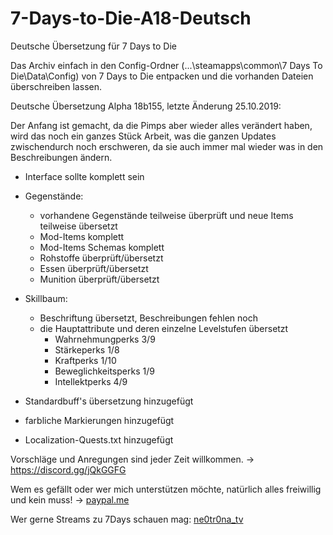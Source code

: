 # 7-Days-to-Die-A18-Deutsch
Deutsche Übersetzung für 7 Days to Die

Das Archiv einfach in den Config-Ordner (...\steamapps\common\7 Days To Die\Data\Config) von 7 Days to Die entpacken und die vorhanden Dateien überschreiben lassen.

Deutsche Übersetzung Alpha 18b155, letzte Änderung 25.10.2019:

Der Anfang ist gemacht, da die Pimps aber wieder alles verändert haben, wird das noch ein ganzes Stück Arbeit, was die ganzen Updates zwischendurch noch erschweren, da sie auch immer mal wieder was in den Beschreibungen ändern.

- Interface sollte komplett sein

- Gegenstände:
    - vorhandene Gegenstände teilweise überprüft und neue Items teilweise übersetzt
    - Mod-Items komplett
    - Mod-Items Schemas komplett
    - Rohstoffe überprüft/übersetzt
    - Essen überprüft/übersetzt
    - Munition überprüft/übersetzt
  
- Skillbaum:
    - Beschriftung übersetzt, Beschreibungen fehlen noch
    - die Hauptattribute und deren einzelne Levelstufen übersetzt
        - Wahrnehmungperks    3/9
        - Stärkeperks         1/8
        - Kraftperks          1/10
        - Beweglichkeitsperks 1/9
        - Intellektperks      4/9

- Standardbuff's übersetzung hinzugefügt

- farbliche Markierungen hinzugefügt

- Localization-Quests.txt hinzugefügt

Vorschläge und Anregungen sind jeder Zeit willkommen. -> https://discord.gg/jQkGGFG

Wem es gefällt oder wer mich unterstützen möchte, natürlich alles freiwillig und kein muss! -> [paypal.me](https://www.paypal.me/Enrico1982)

Wer gerne Streams zu 7Days schauen mag:
    [ne0tr0na_tv](https://www.twitch.tv/ne0tr0na_tv)
